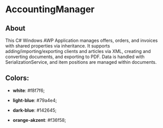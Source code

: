 # AccountingManager

## About
This C# Windows AWP Application manages offers, orders, and invoices with shared properties via inheritance. It supports adding/importing/exporting clients and articles via XML, creating and converting documents, and exporting to PDF. Data is handled with SerializationService, and item positions are managed within documents.

## Colors:

- **white**: #f8f7f6;

- **light-blue**: #79a4e4;

- **dark-blue**: #142645;

- **orange-akzent**: #f36f58;

